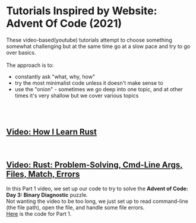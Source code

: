 # Tutorials Inspired by Website: Advent Of Code (2021)

These video-based(youtube) tutorials attempt to choose something somewhat challenging but at the same time go at a slow pace and try to go over basics.  
<br/>
The approach is to:
- constantly ask "what, why, how"
- try the most minimalist code unless it doesn't make sense to
- use the "onion" - sometimes we go deep into one topic, and at other times it's very shallow but we cover various topics  
<br/>  
<br/>  


## [Video: How I Learn Rust](https://www.youtube.com/watch?v=zTe-8WwR4Xc&list=PLNKa8O7lX-w5OCsqlXnfS-mhrzvyhzU0u&index=1)  
<br/>  

## [Video: Rust: Problem-Solving, Cmd-Line Args, Files, Match, Errors]()  
In this Part 1 video, we set up our code to try to solve the **Advent of Code: Day 3: Binary Diagnostic** puzzle.  
Not wanting the video to be too long, we just set up to read command-line (the file path), open the file, and handle some file errors.  
[Here]() is the code for Part 1.  
<br/>
  
